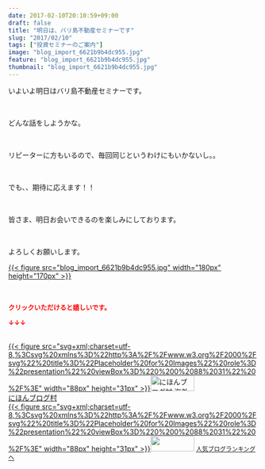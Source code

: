 ```yaml
---
date: 2017-02-10T20:10:59+09:00
draft: false
title: "明日は、バリ島不動産セミナーです"
slug: "2017/02/10"
tags: ["投資セミナーのご案内"]
image: "blog_import_6621b9b4dc955.jpg"
feature: "blog_import_6621b9b4dc955.jpg"
thumbnail: "blog_import_6621b9b4dc955.jpg"
---
```

<p>いよいよ明日はバリ島不動産セミナーです。</p><p> </p><p>どんな話をしようかな。</p><p> </p><p>リピーターに方もいるので、毎回同じというわけにもいかないし。。</p><p> </p><p>でも、、期待に応えます！！</p><p> </p><p>皆さま、明日お会いできるのを楽しみにしております。</p><p> </p><p>よろしくお願いします。</p><p><a href="blog_import_6621b9b60d132.jpg">{{< figure src="blog_import_6621b9b4dc955.jpg" width="180px" height="170px" >}}</a></p> <p><font color="#ff0000" size="2"><strong>クリックいただけると嬉しいです。</strong></font></p><p><font color="#ff0000" size="2"><strong>↓↓↓</strong></font></p><p><br/><a href="ranking.html?p_cid=01260127" target="_blank">{{< figure src="svg+xml;charset=utf-8,%3Csvg%20xmlns%3D%22http%3A%2F%2Fwww.w3.org%2F2000%2Fsvg%22%20title%3D%22Placeholder%20for%20Images%22%20role%3D%22presentation%22%20viewBox%3D%220%200%2088%2031%22%20%2F%3E" width="88px" height="31px" >}}<noscript><img alt="にほんブログ村 海外生活ブログ バリ島情報へ" border="0" height="31" src="https://img-proxy.blog-video.jp/images?url=http%3A%2F%2Foverseas.blogmura.com%2Fbali%2Fimg%2Fbali88_31.gif" width="88"></noscript></a><br/><a href="ranking.html?p_cid=01260127" target="_blank">にほんブログ村</a><br/><a href="link.php?1804582" title="人気ブログランキングへ">{{< figure src="svg+xml;charset=utf-8,%3Csvg%20xmlns%3D%22http%3A%2F%2Fwww.w3.org%2F2000%2Fsvg%22%20title%3D%22Placeholder%20for%20Images%22%20role%3D%22presentation%22%20viewBox%3D%220%200%2088%2031%22%20%2F%3E" width="88px" height="31px" >}}<noscript><img border="0" height="31" src="https://blog.with2.net/img/banner/banner_22.gif" width="88"></noscript></a> <a href="link.php?1804582" style="font-size: 12px;">人気ブログランキングへ</a></p>

